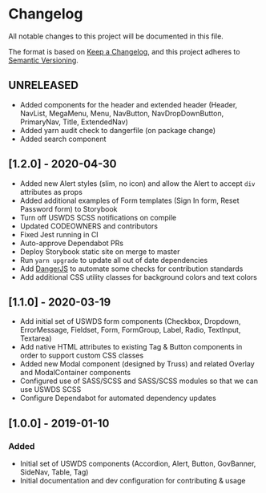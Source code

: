 # Changelog

All notable changes to this project will be documented in this file.

The format is based on [Keep a Changelog](https://keepachangelog.com/en/1.0.0/),
and this project adheres to [Semantic Versioning](https://semver.org/spec/v2.0.0.html).

## UNRELEASED

- Added components for the header and extended header (Header, NavList, MegaMenu, Menu, NavButton, NavDropDownButton, PrimaryNav, Title,  ExtendedNav)
- Added yarn audit check to dangerfile (on package change)
- Added search component

## [1.2.0] - 2020-04-30

- Added new Alert styles (slim, no icon) and allow the Alert to accept `div` attributes as props
- Added additional examples of Form templates (Sign In form, Reset Password form) to Storybook
- Turn off USWDS SCSS notifications on compile
- Updated CODEOWNERS and contributors
- Fixed Jest running in CI
- Auto-approve Dependabot PRs
- Deploy Storybook static site on merge to master
- Run `yarn upgrade` to update all out of date dependencies
- Add [DangerJS](https://danger.systems/js/) to automate some checks for contribution standards
- Add additional CSS utility classes for background colors and text colors

## [1.1.0] - 2020-03-19

- Add initial set of USWDS form components (Checkbox, Dropdown, ErrorMessage, Fieldset, Form, FormGroup, Label, Radio, TextInput, Textarea)
- Add native HTML attributes to existing Tag & Button components in order to support custom CSS classes
- Added new Modal component (designed by Truss) and related Overlay and ModalContainer components
- Configured use of SASS/SCSS and SASS/SCSS modules so that we can use USWDS SCSS
- Configure Dependabot for automated dependency updates

## [1.0.0] - 2019-01-10

### Added

- Initial set of USWDS components (Accordion, Alert, Button, GovBanner, SideNav, Table, Tag)
- Initial documentation and dev configuration for contributing & usage
